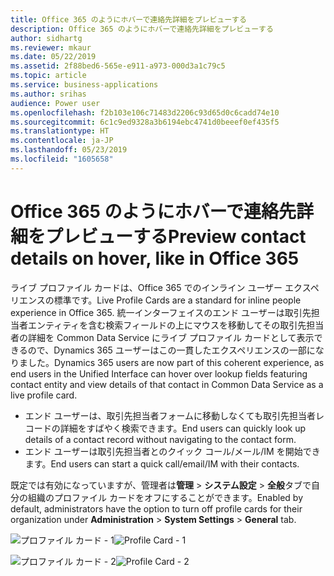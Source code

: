 ```yaml
---
title: Office 365 のようにホバーで連絡先詳細をプレビューする
description: Office 365 のようにホバーで連絡先詳細をプレビューする
author: sidhartg
ms.reviewer: mkaur
ms.date: 05/22/2019
ms.assetid: 2f88bed6-565e-e911-a973-000d3a1c79c5
ms.topic: article
ms.service: business-applications
ms.author: srihas
audience: Power user
ms.openlocfilehash: f2b103e106c71483d2206c93d65d0c6cadd74e10
ms.sourcegitcommit: 6c1c9ed9328a3b6194ebc4741d0beeef0ef435f5
ms.translationtype: HT
ms.contentlocale: ja-JP
ms.lasthandoff: 05/23/2019
ms.locfileid: "1605658"
---
```

# <a name="preview-contact-details-on-hover-like-in-office-365"></a><span data-ttu-id="e6e7a-103">Office 365 のようにホバーで連絡先詳細をプレビューする</span><span class="sxs-lookup"><span data-stu-id="e6e7a-103">Preview contact details on hover, like in Office 365</span></span>



<span data-ttu-id="e6e7a-104">ライブ プロファイル カードは、Office 365 でのインライン ユーザー エクスペリエンスの標準です。</span><span class="sxs-lookup"><span data-stu-id="e6e7a-104">Live Profile Cards are a standard for inline people experience in Office 365.</span></span> <span data-ttu-id="e6e7a-105">統一インターフェイスのエンド ユーザーは取引先担当者エンティティを含む検索フィールドの上にマウスを移動してその取引先担当者の詳細を Common Data Service にライブ プロファイル カードとして表示できるので、Dynamics 365 ユーザーはこの一貫したエクスペリエンスの一部になりました。</span><span class="sxs-lookup"><span data-stu-id="e6e7a-105">Dynamics 365 users are now part of this coherent experience, as end users in the Unified Interface can hover over lookup fields featuring contact entity and view details of that contact in Common Data Service as a live profile card.</span></span>

- <span data-ttu-id="e6e7a-106">エンド ユーザーは、取引先担当者フォームに移動しなくても取引先担当者レコードの詳細をすばやく検索できます。</span><span class="sxs-lookup"><span data-stu-id="e6e7a-106">End users can quickly look up details of a contact record without navigating to the contact form.</span></span>
- <span data-ttu-id="e6e7a-107">エンド ユーザーは取引先担当者とのクイック コール/メール/IM を開始できます。</span><span class="sxs-lookup"><span data-stu-id="e6e7a-107">End users can start a quick call/email/IM with their contacts.</span></span>

<span data-ttu-id="e6e7a-108">既定では有効になっていますが、管理者は**管理** > **システム設定** > **全般**タブで自分の組織のプロファイル カードをオフにすることができます。</span><span class="sxs-lookup"><span data-stu-id="e6e7a-108">Enabled by default, administrators have the option to turn off profile cards for their organization under **Administration** > **System Settings** > **General** tab.</span></span>

<span data-ttu-id="e6e7a-109">![プロファイル カード - 1](media/1.png "プロファイル カード - 1")</span><span class="sxs-lookup"><span data-stu-id="e6e7a-109">![Profile Card - 1](media/1.png "Profile Card - 1")</span></span>

<span data-ttu-id="e6e7a-110">![プロファイル カード - 2](media/3.png "プロファイル カード - 2")</span><span class="sxs-lookup"><span data-stu-id="e6e7a-110">![Profile Card - 2](media/3.png "Profile Card - 2")</span></span>
